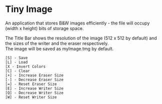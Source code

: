 # Tiny Image
An application that stores B&W images efficiently - the file will occupy (width x height) bits of storage space. 

The Title Bar shows the resolution of the image (512 x 512 by default) and the sizes of the writer and the eraser respectively.  
The image will be saved as myImage.tmg by default.

```
[S] - Save
[L] - Load
[X - Invert Colors
[C] - Clear
[+] - Increase Eraser Size
[-] - Decrease Eraser Size
[=] - Reset Eraser Size
[E] - Increase Writer Size
[Q] - Decrease Writer Size
[W] - Reset Writer Size
```
